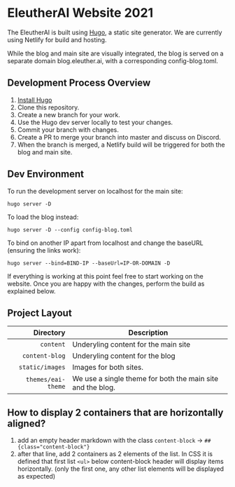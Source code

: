 # EleutherAI Website 2021

The EleutherAI is built using [Hugo](https://gohugo.io), a static site generator. We are currently using Netlify for build and hosting.

While the blog and main site are visually integrated, the blog is served on a separate domain blog.eleuther.ai, with a corresponding config-blog.toml.

## Development Process Overview
1. [Install Hugo](https://gohugo.io/getting-started/installing/)
2. Clone this repository.
3. Create a new branch for your work.
4. Use the Hugo dev server locally to test your changes.
5. Commit your branch with changes.
6. Create a PR to merge your branch into master and discuss on Discord. 
7. When the branch is merged, a Netlify build will be triggered for both the blog and main site.

## Dev Environment

To run the development server on localhost for the main site:

`hugo server -D`

To load the blog instead:

`hugo server -D --config config-blog.toml`

To bind on another IP apart from localhost and change the baseURL (ensuring the links work):

`hugo server --bind=BIND-IP --baseUrl=IP-OR-DOMAIN -D`

If everything is working at this point feel free to start working on the website. Once you are happy with the changes, perform the build as explained below.

## Project Layout

| Directory      | Description |
| -----------: | ----------- |
| `content` | Underyling content for the main site|
| `content-blog` | Underyling content for the blog |
| `static/images` | Images for both sites. |
| `themes/eai-theme` | We use a single theme for both the main site and the blog. | 


## How to display 2 containers that are horizontally aligned?

1. add an empty header markdown with the class `content-block` -> `## {class="content-block"}`
2. after that line, add 2 containers as 2 elements of the list. In CSS it is defined that first list `<ul>` below content-block header will display items horizontally. (only the first one, any other list elements will be displayed as expected)
